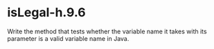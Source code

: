 # isLegal-h.9.6
 Write the method that tests whether the variable name it takes with its parameter is a valid variable name in Java.
